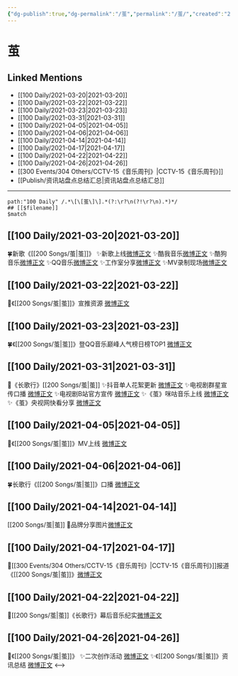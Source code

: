 ```yaml
---
{"dg-publish":true,"dg-permalink":"/茧","permalink":"/茧/","created":"2023-04-09T15:05:26.000+08:00","updated":"2023-04-10T15:55:37.000+08:00"}
---
```


# 茧

## Linked Mentions
- [[100 Daily/2021-03-20\|2021-03-20]]
- [[100 Daily/2021-03-22\|2021-03-22]]
- [[100 Daily/2021-03-23\|2021-03-23]]
- [[100 Daily/2021-03-31\|2021-03-31]]
- [[100 Daily/2021-04-05\|2021-04-05]]
- [[100 Daily/2021-04-06\|2021-04-06]]
- [[100 Daily/2021-04-14\|2021-04-14]]
- [[100 Daily/2021-04-17\|2021-04-17]]
- [[100 Daily/2021-04-22\|2021-04-22]]
- [[100 Daily/2021-04-26\|2021-04-26]]
- [[300 Events/304 Others/CCTV-15《音乐周刊》\|CCTV-15《音乐周刊》]]
- [[Publish/资讯站盘点总结汇总\|资讯站盘点总结汇总]]


---

```expander
path:"100 Daily" /.*\[\[茧\]\].*(?:\r?\n(?!\r?\n).*)*/
## [[$filename]]
$match
```
## [[100 Daily/2021-03-20\|2021-03-20]]
🍀新歌《[[200 Songs/茧\|茧]]》
✨新歌上线[微博正文](https://m.weibo.cn/6466290670/4616765697691096)
✨酷我音乐[微博正文](https://m.weibo.cn/6466290670/4616764782805588)
✨酷狗音乐[微博正文](https://m.weibo.cn/6466290670/4616764241482768)
✨QQ音乐[微博正文](https://m.weibo.cn/6466290670/4616764476886548)
✨工作室分享[微博正文](https://m.weibo.cn/6466290670/4616799674701481)
✨MV录制现场[微博正文](https://m.weibo.cn/6466290670/4616862573528555)
## [[100 Daily/2021-03-22\|2021-03-22]]
🌟《[[200 Songs/茧\|茧]]》宣推资源 [微博正文](https://m.weibo.cn/6466290670/4617493915633701)
## [[100 Daily/2021-03-23\|2021-03-23]]
🍀《[[200 Songs/茧\|茧]]》登QQ音乐巅峰人气榜日榜TOP1 [微博正文](https://weibo.com/6466290670/K7ypvzlmK)

## [[100 Daily/2021-03-31\|2021-03-31]]
🌟《长歌行》[[200 Songs/茧\|茧]]
✨抖音单人花絮更新 [微博正文](https://m.weibo.cn/6466290670/4620807236486769)
✨电视剧群星宣传口播 [微博正文](https://m.weibo.cn/6466290670/4620817206611722)
✨电视剧B站官方宣传 [微博正文](https://m.weibo.cn/6466290670/4620897221088489)
✨《茧》咪咕音乐上线 [微博正文](https://m.weibo.cn/6466290670/4620918619898415)
✨《茧》央视网快看分享 [微博正文](https://m.weibo.cn/6466290670/4620944678589928)
## [[100 Daily/2021-04-05\|2021-04-05]]
🌟《[[200 Songs/茧\|茧]]》MV上线 [微博正文](https://m.weibo.cn/6466290670/4622638406174859)
## [[100 Daily/2021-04-06\|2021-04-06]]
🍀长歌行《[[200 Songs/茧\|茧]]》口播 [微博正文](https://weibo.com/6466290670/K9G74oeEp)
## [[100 Daily/2021-04-14\|2021-04-14]]
[[200 Songs/茧\|茧]]
🌟品牌分享图片[微博正文](https://m.weibo.cn/6466290670/4625952393138044)

## [[100 Daily/2021-04-17\|2021-04-17]]
🌟[[300 Events/304 Others/CCTV-15《音乐周刊》\|CCTV-15《音乐周刊》]]报道《[[200 Songs/茧\|茧]]》[微博正文](https://m.weibo.cn/6466290670/4626924914084188)

## [[100 Daily/2021-04-22\|2021-04-22]]
💫[[200 Songs/茧\|茧]]《长歌行》幕后音乐纪实[微博正文](https://m.weibo.cn/6466290670/4628894881155120)
## [[100 Daily/2021-04-26\|2021-04-26]]
🌟《[[200 Songs/茧\|茧]]》
✨二次创作活动 [微博正文](https://m.weibo.cn/6466290670/4630248593821885)
✨《[[200 Songs/茧\|茧]]》资讯总结 [微博正文](https://m.weibo.cn/6466290670/4630346278902105)
<-->